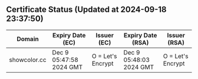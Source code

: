 ## Certificate Status (Updated at 2024-09-18 23:37:50)
| Domain | Expiry Date (EC) | Issuer (EC) | Expiry Date (RSA) | Issuer (RSA) |
|--------|------------------|-------------|-------------------|--------------|
| showcolor.cc | Dec  9 05:47:58 2024 GMT |  O = Let's Encrypt | Dec  9 05:48:03 2024 GMT |  O = Let's Encrypt |
